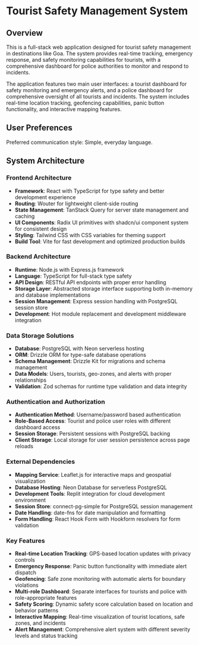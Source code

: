 # Tourist Safety Management System

## Overview

This is a full-stack web application designed for tourist safety management in destinations like Goa. The system provides real-time tracking, emergency response, and safety monitoring capabilities for tourists, with a comprehensive dashboard for police authorities to monitor and respond to incidents.

The application features two main user interfaces: a tourist dashboard for safety monitoring and emergency alerts, and a police dashboard for comprehensive oversight of all tourists and incidents. The system includes real-time location tracking, geofencing capabilities, panic button functionality, and interactive mapping features.

## User Preferences

Preferred communication style: Simple, everyday language.

## System Architecture

### Frontend Architecture
- **Framework**: React with TypeScript for type safety and better development experience
- **Routing**: Wouter for lightweight client-side routing
- **State Management**: TanStack Query for server state management and caching
- **UI Components**: Radix UI primitives with shadcn/ui component system for consistent design
- **Styling**: Tailwind CSS with CSS variables for theming support
- **Build Tool**: Vite for fast development and optimized production builds

### Backend Architecture
- **Runtime**: Node.js with Express.js framework
- **Language**: TypeScript for full-stack type safety
- **API Design**: RESTful API endpoints with proper error handling
- **Storage Layer**: Abstracted storage interface supporting both in-memory and database implementations
- **Session Management**: Express session handling with PostgreSQL session store
- **Development**: Hot module replacement and development middleware integration

### Data Storage Solutions
- **Database**: PostgreSQL with Neon serverless hosting
- **ORM**: Drizzle ORM for type-safe database operations
- **Schema Management**: Drizzle Kit for migrations and schema management
- **Data Models**: Users, tourists, geo-zones, and alerts with proper relationships
- **Validation**: Zod schemas for runtime type validation and data integrity

### Authentication and Authorization
- **Authentication Method**: Username/password based authentication
- **Role-Based Access**: Tourist and police user roles with different dashboard access
- **Session Storage**: Persistent sessions with PostgreSQL backing
- **Client Storage**: Local storage for user session persistence across page reloads

### External Dependencies
- **Mapping Service**: Leaflet.js for interactive maps and geospatial visualization
- **Database Hosting**: Neon Database for serverless PostgreSQL
- **Development Tools**: Replit integration for cloud development environment
- **Session Store**: connect-pg-simple for PostgreSQL session management
- **Date Handling**: date-fns for date manipulation and formatting
- **Form Handling**: React Hook Form with Hookform resolvers for form validation

### Key Features
- **Real-time Location Tracking**: GPS-based location updates with privacy controls
- **Emergency Response**: Panic button functionality with immediate alert dispatch
- **Geofencing**: Safe zone monitoring with automatic alerts for boundary violations
- **Multi-role Dashboard**: Separate interfaces for tourists and police with role-appropriate features
- **Safety Scoring**: Dynamic safety score calculation based on location and behavior patterns
- **Interactive Mapping**: Real-time visualization of tourist locations, safe zones, and incidents
- **Alert Management**: Comprehensive alert system with different severity levels and status tracking